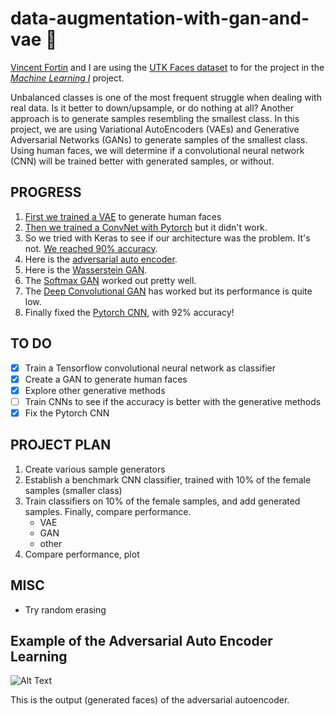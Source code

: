 # data-augmentation-with-gan-and-vae :100:

[Vincent Fortin](https://github.com/vincentfortin) and I are using the [UTK Faces dataset](http://aicip.eecs.utk.edu/wiki/UTKFace) to for the project in the [_Machine Learning I_](https://www.hec.ca/en/courses/detail/?cours=MATH80629A) project. 

Unbalanced classes is one of the most frequent struggle when dealing with real data. Is it better to down/upsample, or do nothing at all? Another approach is to generate samples resembling the smallest class. In this project, we are using Variational AutoEncoders (VAEs) and Generative Adversarial Networks (GANs) to generate samples of the smallest class. Using human faces, we will determine if a convolutional neural network (CNN) will be trained better with generated samples, or without.  

## PROGRESS
1. [First we trained a VAE](https://github.com/nicolas-gervais/data-augmentation-with-gan-and-vae/blob/master/Variational%20Auto%20Encoder%20on%20Human%20Faces.ipynb) to generate human faces
2. [Then we trained a ConvNet with Pytorch](https://github.com/nicolas-gervais/data-augmentation-with-gan-and-vae/blob/master/Pytorch%20ConvNet%20Distinguishing%20Men%20and%20Women.ipynb) but it didn't work.
3. So we tried with Keras to see if our architecture was the problem. It's not. [We reached 90% accuracy](https://github.com/nicolas-gervais/data-augmentation-with-gan-and-vae/blob/master/Keras%20CNN%20Benchmark.ipynb). 
4. Here is the [adversarial auto encoder](https://github.com/nicolas-gervais/data-augmentation-with-gan-and-vae/blob/master/Adversarial%20Auto%20Encoder.ipynb).
5. Here is the [Wasserstein GAN](https://github.com/nicolas-gervais/data-augmentation-with-gan-and-vae/blob/master/Wasserstein%20GAN.ipynb).
6. The [Softmax GAN](https://github.com/nicolas-gervais/data-augmentation-with-gan-and-vae/blob/master/softmax%20gan.ipynb) worked out pretty well.
7. The [Deep Convolutional GAN](https://github.com/nicolas-gervais/data-augmentation-with-gan-and-vae/blob/master/Deep%20Convolutional%20GAN.ipynb) has worked but its performance is quite low.
8. Finally fixed the [Pytorch CNN](https://github.com/nicolas-gervais/data-augmentation-with-gan-and-vae/blob/master/Pytorch%20ConvNet%20Distinguishing%20Men%20and%20Women.ipynb), with 92% accuracy!
## TO DO
- [x] Train a Tensorflow convolutional neural network as classifier
- [x] Create a GAN to generate human faces
- [x] Explore other generative methods
- [ ] Train CNNs to see if the accuracy is better with the generative methods
- [x] Fix the Pytorch CNN
## PROJECT PLAN
1. Create various sample generators
2. Establish a benchmark CNN classifier, trained with 10% of the female samples (smaller class)
3. Train classifiers on 10% of the female samples, and add generated samples. Finally, compare performance.
    - VAE
    - GAN
    - other
4. Compare performance, plot 
## MISC
- Try random erasing
## Example of the Adversarial Auto Encoder Learning
![Alt Text](https://media.discordapp.net/attachments/552684049588682752/632967292946350080/sickgif.gif)

This is the output (generated faces) of the adversarial autoencoder.
